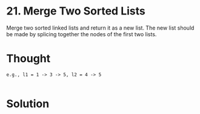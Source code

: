 # 21. Merge Two Sorted Lists

Merge two sorted linked lists and return it as a new list. The new list should be made by splicing together the nodes of the first two lists.

# Thought

```
e.g., l1 = 1 -> 3 -> 5, l2 = 4 -> 5


```

# Solution



